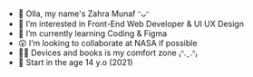 - 👋 Olla, my name's Zahra Munaf ᵔᴗᵔ
- 👀 I’m interested in Front-End Web Developer & UI UX Design
- 🌱 I’m currently learning Coding & Figma
- 😲 I’m looking to collaborate at NASA if possible
- 🧚‍♀️ Devices and books is my comfort zone ₍ᐢ.ˬ.ᐢ₎
- 🤺 Start in the age 14 y.o (2021)

<!---
munafzahra/munafzahra is a ✨ special ✨ repository because its `README.md` (this file) appears on your GitHub profile.
You can click the Preview link to take a look at your changes.
--->
